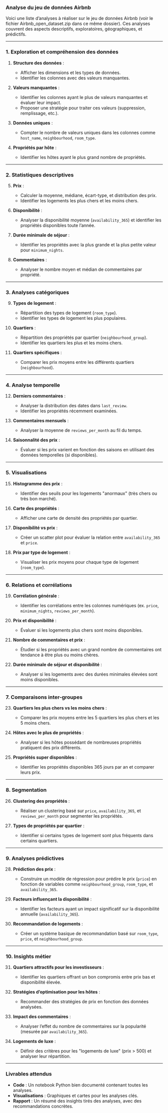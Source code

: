 ### **Analyse du jeu de données Airbnb**
Voici une liste d’analyses à réaliser sur le jeu de données Airbnb (voir le fichier Airbnb_open_dataset.zip dans ce même dossier). Ces analyses couvrent des aspects descriptifs, exploratoires, géographiques, et prédictifs.

---

### **1. Exploration et compréhension des données**
1. **Structure des données** :
   - Afficher les dimensions et les types de données.
   - Identifier les colonnes avec des valeurs manquantes.

2. **Valeurs manquantes** :
   - Identifier les colonnes ayant le plus de valeurs manquantes et évaluer leur impact.
   - Proposer une stratégie pour traiter ces valeurs (suppression, remplissage, etc.).

3. **Données uniques** :
   - Compter le nombre de valeurs uniques dans les colonnes comme `host_name`, `neighbourhood`, `room_type`.

4. **Propriétés par hôte** :
   - Identifier les hôtes ayant le plus grand nombre de propriétés.

---

### **2. Statistiques descriptives**
5. **Prix** :
   - Calculer la moyenne, médiane, écart-type, et distribution des prix.
   - Identifier les logements les plus chers et les moins chers.

6. **Disponibilité** :
   - Analyser la disponibilité moyenne (`availability_365`) et identifier les propriétés disponibles toute l’année.

7. **Durée minimale de séjour** :
   - Identifier les propriétés avec la plus grande et la plus petite valeur pour `minimum_nights`.

8. **Commentaires** :
   - Analyser le nombre moyen et médian de commentaires par propriété.

---

### **3. Analyses catégoriques**
9. **Types de logement** :
   - Répartition des types de logement (`room_type`).
   - Identifier les types de logement les plus populaires.

10. **Quartiers** :
    - Répartition des propriétés par quartier (`neighbourhood_group`).
    - Identifier les quartiers les plus et les moins chers.

11. **Quartiers spécifiques** :
    - Comparer les prix moyens entre les différents quartiers (`neighbourhood`).

---

### **4. Analyse temporelle**
12. **Derniers commentaires** :
    - Analyser la distribution des dates dans `last_review`.
    - Identifier les propriétés récemment examinées.

13. **Commentaires mensuels** :
    - Analyser la moyenne de `reviews_per_month` au fil du temps.

14. **Saisonnalité des prix** :
    - Évaluer si les prix varient en fonction des saisons en utilisant des données temporelles (si disponibles).

---

### **5. Visualisations**
15. **Histogramme des prix** :
    - Identifier des seuils pour les logements "anormaux" (très chers ou très bon marché).

16. **Carte des propriétés** :
    - Afficher une carte de densité des propriétés par quartier.

17. **Disponibilité vs prix** :
    - Créer un scatter plot pour évaluer la relation entre `availability_365` et `price`.

18. **Prix par type de logement** :
    - Visualiser les prix moyens pour chaque type de logement (`room_type`).

---

### **6. Relations et corrélations**
19. **Corrélation générale** :
    - Identifier les corrélations entre les colonnes numériques (ex. `price`, `minimum_nights`, `reviews_per_month`).

20. **Prix et disponibilité** :
    - Évaluer si les logements plus chers sont moins disponibles.

21. **Nombre de commentaires et prix** :
    - Étudier si les propriétés avec un grand nombre de commentaires ont tendance à être plus ou moins chères.

22. **Durée minimale de séjour et disponibilité** :
    - Analyser si les logements avec des durées minimales élevées sont moins disponibles.

---

### **7. Comparaisons inter-groupes**
23. **Quartiers les plus chers vs les moins chers** :
    - Comparer les prix moyens entre les 5 quartiers les plus chers et les 5 moins chers.

24. **Hôtes avec le plus de propriétés** :
    - Analyser si les hôtes possédant de nombreuses propriétés pratiquent des prix différents.

25. **Propriétés super disponibles** :
    - Identifier les propriétés disponibles 365 jours par an et comparer leurs prix.

---

### **8. Segmentation**
26. **Clustering des propriétés** :
    - Réaliser un clustering basé sur `price`, `availability_365`, et `reviews_per_month` pour segmenter les propriétés.

27. **Types de propriétés par quartier** :
    - Identifier si certains types de logement sont plus fréquents dans certains quartiers.

---

### **9. Analyses prédictives**
28. **Prédiction des prix** :
    - Construire un modèle de régression pour prédire le prix (`price`) en fonction de variables comme `neighbourhood_group`, `room_type`, et `availability_365`.

29. **Facteurs influençant la disponibilité** :
    - Identifier les facteurs ayant un impact significatif sur la disponibilité annuelle (`availability_365`).

30. **Recommandation de logements** :
    - Créer un système basique de recommandation basé sur `room_type`, `price`, et `neighbourhood_group`.

---

### **10. Insights métier**
31. **Quartiers attractifs pour les investisseurs** :
    - Identifier les quartiers offrant un bon compromis entre prix bas et disponibilité élevée.

32. **Stratégies d’optimisation pour les hôtes** :
    - Recommander des stratégies de prix en fonction des données analysées.

33. **Impact des commentaires** :
    - Analyser l’effet du nombre de commentaires sur la popularité (mesurée par `availability_365`).

34. **Logements de luxe** :
    - Définir des critères pour les "logements de luxe" (prix > 500) et analyser leur répartition.

---

### **Livrables attendus**
- **Code** : Un notebook Python bien documenté contenant toutes les analyses.
- **Visualisations** : Graphiques et cartes pour les analyses clés.
- **Rapport** : Un résumé des insights tirés des analyses, avec des recommandations concrètes.

